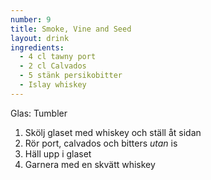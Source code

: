 ```yaml
---
number: 9
title: Smoke, Vine and Seed
layout: drink
ingredients: 
  - 4 cl tawny port
  - 2 cl Calvados
  - 5 stänk persikobitter
  - Islay whiskey
---
```


Glas: Tumbler

1) Skölj glaset med whiskey och ställ åt sidan  
2) Rör port, calvados och bitters *utan* is  
3) Häll upp i glaset  
4) Garnera med en skvätt whiskey